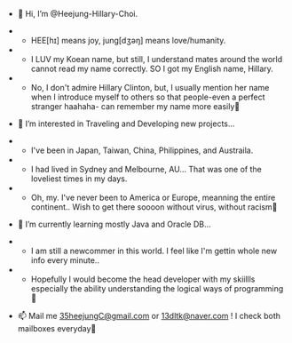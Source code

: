 - 👋 Hi, I’m @Heejung-Hillary-Choi. 
- - HEE[hɪ] means joy, jung[dʒəŋ] means love/humanity. 
- - I LUV my Koean name, but still, I understand mates around the world cannot read my name correctly. SO I got my English name, Hillary. 
- - No, I don't admire Hillary Clinton, but, I usually mention her name when I introduce myself to others so that people-even a perfect stranger haahaha- can remember my name more easily💙  

- 👀 I’m interested in Traveling and Developing new projects...
- - I've been in Japan, Taiwan, China, Philippines, and Austraila.
- - I had lived in Sydney and Melbourne, AU... That was one of the loveliest times in my days. 
- - Oh, my. I've never been to America or Europe, meanning the entire continent.. Wish to get there soooon without virus, without racism💜

- 🌱 I’m currently learning mostly Java and Oracle DB...
- - I am still a newcommer in this world. I feel like I'm gettin whole new info every minute..
- - Hopefully I would become the head developer with my skiillls especially the ability understanding the logical ways of programming💚

- 📫 Mail me 35heejungC@gmail.com or 13dltk@naver.com ! I check both mailboxes everyday🧡

<!---
Heejung-Hillary-Choi/Heejung-Hillary-Choi is a ✨ special ✨ repository because its `README.md` (this file) appears on your GitHub profile.
You can click the Preview link to take a look at your changes.
--->
